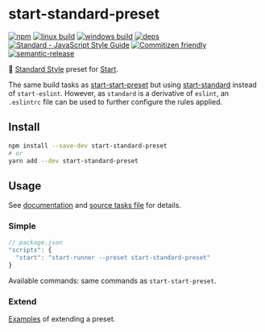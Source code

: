 # start-standard-preset

[![npm](https://img.shields.io/npm/v/start-standard-preset.svg?style=flat-square)](https://www.npmjs.com/package/start-standard-preset)
[![linux build](https://img.shields.io/circleci/project/github/effervescentia/start-standard-preset/master.svg?label=linux&style=flat-square)](https://circleci.com/gh/effervescentia/start-standard-preset)
[![windows build](https://img.shields.io/appveyor/ci/effervescentia/start-standard-preset/master.svg?label=windows&style=flat-square)](https://ci.appveyor.com/project/effervescentia/start-standard-preset)
[![deps](https://david-dm.org/effervescentia/start-standard-preset.svg?style=flat-square)](https://david-dm.org/effervescentia/start-standard-preset)
[![Standard - JavaScript Style Guide](https://img.shields.io/badge/code%20style-standard-brightgreen.svg?style=flat-square)](http://standardjs.com/)
[![Commitizen friendly](https://img.shields.io/badge/commitizen-friendly-brightgreen.svg?style=flat-square)](http://commitizen.github.io/cz-cli/)
[![semantic-release](https://img.shields.io/badge/%20%20%F0%9F%93%A6%F0%9F%9A%80-semantic--release-e10079.svg?style=flat-square)](https://github.com/semantic-release/semantic-release)

🎏 [Standard Style](http://standardjs.com/) preset for [Start](https://github.com/start-runner/start).

The same build tasks as [start-start-preset](https://github.com/start-runner/start-preset) but using
[start-standard](https://github.com/effervescentia/start-standard) instead of `start-eslint`.
However, as `standard` is a derivative of `eslint`, an `.eslintrc` file can be used to further configure the rules applied.

## Install

```sh
npm install --save-dev start-standard-preset
# or
yarn add --dev start-standard-preset
```

## Usage

See [documentation](https://github.com/start-runner/start#readme) and [source tasks file](lib/index.js) for details.

### Simple

```js
// package.json
"scripts": {
  "start": "start-runner --preset start-standard-preset"
}
```

Available commands: same commands as `start-start-preset`.

### Extend

[Examples](https://github.com/start-runner/start-preset#extend)  of extending a preset.
